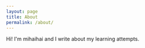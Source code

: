 ```yaml
---
layout: page
title: About
permalink: /about/
---
```


Hi! I'm mihaihai and I write about my learning attempts.